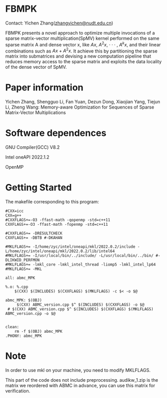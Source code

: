 # FBMPK

Contact: Yichen Zhang(zhangyichen@nudt.edu.cn)

FBMPK presents a novel approach to optimize multiple invocations of a sparse matrix-vector multiplication(SpMV) kernel performed on the same sparse matrix A and dense
vector x, like $Ax$, $A^2x$, · · · , $A^kx$, and their linear combinations such as $Ax + A^2x$. It achieve this by partitioning the sparse matrix into submatrices and devising a new computation pipeline that reduces memory access to the sparse matrix and exploits the data locality of the dense vector of SpMV. 

# Paper information

Yichen Zhang, Shengguo Li, Fan Yuan, Dezun Dong, Xiaojian Yang, Tiejun Li, Zheng Wang: Memory-aware Optimization for Sequences of Sparse Matrix-Vector Multiplications

# Software dependences
GNU Compiler(GCC) V8.2

Intel oneAPI 2022.1.2

OpenMP

# Getting Started
The makefile corresponding to this program:

    #CXX=icc
    CXX=g++
    #CXXFLAGS+=-O3 -ffast-math -qopenmp -std=c++11
    CXXFLAGS+=-O3 -ffast-math -fopenmp -std=c++11

    #CXXFLAGS+= -DRESULTCHECK
    CXXFLAGS+= -DBTB #-DKAHAN

    #MKLFLAGS+= -I/home/zyc/intel/oneapi/mkl/2022.0.2/include -L/home/zyc/intel/oneapi/mkl/2022.0.2/lib/intel64
    #MKLFLAGS+= -I/usr/local/bin/../include/ -L/usr/local/bin/../bin/ #-DLIKWID_PERFMON
    #MKLFLAGS+= -lmkl_core -lmkl_intel_thread -liomp5 -lmkl_intel_lp64
    #MKLFLAGS+= -MKL

    all: abmc_MPK 

    %.o: %.cpp
	    $(CXX) $(INCLUDES) $(CXXFLAGS) $(MKLFLAGS) -c $< -o $@

    abmc_MPK: $(OBJ) 
	     $(CXX) ABMC_version.cpp $^ $(INCLUDES) $(CXXFLAGS) -o $@
     # $(CXX) ABMC_version.cpp $^ $(INCLUDES) $(CXXFLAGS) $(MKLFLAGS) ABMC_version.cpp -o $@


    clean:
	    rm -f $(OBJ) abmc_MPK
    .PHONY: abmc_MPK 

# Note
In order to use mkl on your machine, you need to modify MKLFLAGS.


This part of the code does not include preprocessing. audikw_1.zip is the matrix we reordered with ABMC in advance, you can use this matrix for verification.
 

